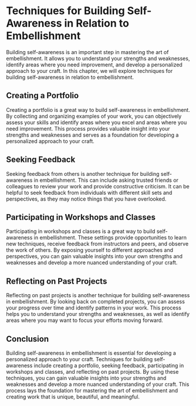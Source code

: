 Techniques for Building Self-Awareness in Relation to Embellishment
=======================================================================================================

Building self-awareness is an important step in mastering the art of embellishment. It allows you to understand your strengths and weaknesses, identify areas where you need improvement, and develop a personalized approach to your craft. In this chapter, we will explore techniques for building self-awareness in relation to embellishment.

Creating a Portfolio
--------------------

Creating a portfolio is a great way to build self-awareness in embellishment. By collecting and organizing examples of your work, you can objectively assess your skills and identify areas where you excel and areas where you need improvement. This process provides valuable insight into your strengths and weaknesses and serves as a foundation for developing a personalized approach to your craft.

Seeking Feedback
----------------

Seeking feedback from others is another technique for building self-awareness in embellishment. This can include asking trusted friends or colleagues to review your work and provide constructive criticism. It can be helpful to seek feedback from individuals with different skill sets and perspectives, as they may notice things that you have overlooked.

Participating in Workshops and Classes
--------------------------------------

Participating in workshops and classes is a great way to build self-awareness in embellishment. These settings provide opportunities to learn new techniques, receive feedback from instructors and peers, and observe the work of others. By exposing yourself to different approaches and perspectives, you can gain valuable insights into your own strengths and weaknesses and develop a more nuanced understanding of your craft.

Reflecting on Past Projects
---------------------------

Reflecting on past projects is another technique for building self-awareness in embellishment. By looking back on completed projects, you can assess your progress over time and identify patterns in your work. This process helps you to understand your strengths and weaknesses, as well as identify areas where you may want to focus your efforts moving forward.

Conclusion
----------

Building self-awareness in embellishment is essential for developing a personalized approach to your craft. Techniques for building self-awareness include creating a portfolio, seeking feedback, participating in workshops and classes, and reflecting on past projects. By using these techniques, you can gain valuable insights into your strengths and weaknesses and develop a more nuanced understanding of your craft. This process lays the foundation for mastering the art of embellishment and creating work that is unique, beautiful, and meaningful.
